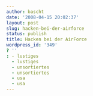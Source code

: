 ```yaml
---
author: bascht
date: '2008-04-15 20:02:37'
layout: post
slug: hacken-bei-der-airforce
status: publish
title: Hacken bei der AirForce
wordpress_id: '349'
? ''
: - lustiges
  - lustiges
  - unsortiertes
  - unsortiertes
  - usa
  - usa
---
```




